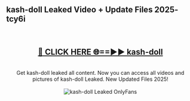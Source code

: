 <h2>kash-doll Leaked Video + Update Files 2025- tcy6i</h2>
<br>
<div align="center">
<h2><a href="https://libra.edu.pl?kash-doll" rel="nofollow">🔴 CLICK HERE 🌐==►► kash-doll</a></h2>
<br>
Get kash-doll leaked all content. Now you can access all videos and pictures of kash-doll Leaked. New Updated Files 2025!
<br>
<br>
<a href="https://libra.edu.pl?kash-doll" rel="nofollow" data-target="animated-image.originalLink"><img src="https://i.ibb.co.com/WyWwxjT/player-gif2.gif" alt="kash-doll Leaked OnlyFans" style="max-width: 100%; display: inline-block;" data-target="animated-image.originalImage"></a>
</div>
<br>